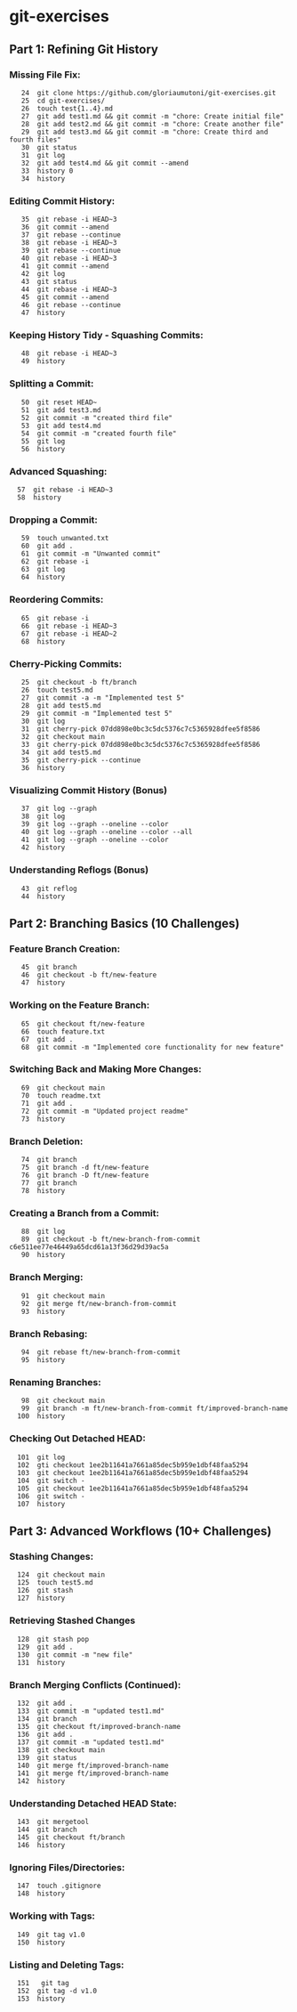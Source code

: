 # git-exercises
## Part 1: Refining Git History 
### Missing File Fix:
```
   24  git clone https://github.com/gloriaumutoni/git-exercises.git
   25  cd git-exercises/
   26  touch test{1..4}.md
   27  git add test1.md && git commit -m "chore: Create initial file"
   28  git add test2.md && git commit -m "chore: Create another file"
   29  git add test3.md && git commit -m "chore: Create third and fourth files"
   30  git status
   31  git log
   32  git add test4.md && git commit --amend
   33  history 0
   34  history
```
### Editing Commit History:
```
   35  git rebase -i HEAD~3
   36  git commit --amend
   37  git rebase --continue
   38  git rebase -i HEAD~3
   39  git rebase --continue
   40  git rebase -i HEAD~3
   41  git commit --amend
   42  git log
   43  git status
   44  git rebase -i HEAD~3
   45  git commit --amend
   46  git rebase --continue
   47  history
```
### Keeping History Tidy - Squashing Commits:
```
   48  git rebase -i HEAD~3
   49  history
```
### Splitting a Commit:
```
   50  git reset HEAD~
   51  git add test3.md
   52  git commit -m "created third file"
   53  git add test4.md
   54  git commit -m "created fourth file"
   55  git log
   56  history
```
### Advanced Squashing:
```
  57  git rebase -i HEAD~3
  58  history
```
### Dropping a Commit:
```
   59  touch unwanted.txt
   60  git add .
   61  git commit -m "Unwanted commit"
   62  git rebase -i
   63  git log
   64  history
```
### Reordering Commits:
```
   65  git rebase -i
   66  git rebase -i HEAD~3
   67  git rebase -i HEAD~2
   68  history
```
### Cherry-Picking Commits:
```
   25  git checkout -b ft/branch
   26  touch test5.md
   27  git commit -a -m "Implemented test 5"
   28  git add test5.md
   29  git commit -m "Implemented test 5"
   30  git log
   31  git cherry-pick 07dd898e0bc3c5dc5376c7c5365928dfee5f8586
   32  git checkout main
   33  git cherry-pick 07dd898e0bc3c5dc5376c7c5365928dfee5f8586
   34  git add test5.md
   35  git cherry-pick --continue
   36  history
```
### Visualizing Commit History (Bonus)
```
   37  git log --graph
   38  git log
   39  git log --graph --oneline --color
   40  git log --graph --oneline --color --all
   41  git log --graph --oneline --color
   42  history
```
### Understanding Reflogs (Bonus)
```
   43  git reflog
   44  history
```
## Part 2: Branching Basics (10 Challenges)
### Feature Branch Creation:
```
   45  git branch
   46  git checkout -b ft/new-feature
   47  history
```
### Working on the Feature Branch:
```
   65  git checkout ft/new-feature
   66  touch feature.txt
   67  git add .
   68  git commit -m "Implemented core functionality for new feature"
```
### Switching Back and Making More Changes:
```
   69  git checkout main
   70  touch readme.txt
   71  git add .
   72  git commit -m "Updated project readme"
   73  history
```
### Branch Deletion:
```
   74  git branch
   75  git branch -d ft/new-feature
   76  git branch -D ft/new-feature
   77  git branch
   78  history
```
### Creating a Branch from a Commit:
```
   88  git log
   89  git checkout -b ft/new-branch-from-commit c6e511ee77e46449a65dcd61a13f36d29d39ac5a
   90  history
```
### Branch Merging:
```
   91  git checkout main
   92  git merge ft/new-branch-from-commit
   93  history
```
### Branch Rebasing:
```
   94  git rebase ft/new-branch-from-commit
   95  history
```
### Renaming Branches:
```
   98  git checkout main
   99  git branch -m ft/new-branch-from-commit ft/improved-branch-name
  100  history
```
### Checking Out Detached HEAD:
```
  101  git log
  102  gti checkout 1ee2b11641a7661a85dec5b959e1dbf48faa5294
  103  git checkout 1ee2b11641a7661a85dec5b959e1dbf48faa5294
  104  git switch -
  105  git checkout 1ee2b11641a7661a85dec5b959e1dbf48faa5294
  106  git switch -
  107  history
```
## Part 3: Advanced Workflows (10+ Challenges)
### Stashing Changes:
```
  124  git checkout main
  125  touch test5.md
  126  git stash
  127  history
```
### Retrieving Stashed Changes 
```
  128  git stash pop
  129  git add .
  130  git commit -m "new file"
  131  history
```
### Branch Merging Conflicts (Continued):
```
  132  git add .
  133  git commit -m "updated test1.md"
  134  git branch
  135  git checkout ft/improved-branch-name
  136  git add .
  137  git commit -m "updated test1.md"
  138  git checkout main
  139  git status
  140  git merge ft/improved-branch-name
  141  git merge ft/improved-branch-name
  142  history
```
### Understanding Detached HEAD State:
```
  143  git mergetool
  144  git branch
  145  git checkout ft/branch
  146  history
```
### Ignoring Files/Directories:
```
  147  touch .gitignore
  148  history
```
### Working with Tags:
```
  149  git tag v1.0
  150  history
```
### Listing and Deleting Tags:
```
  151   git tag
  152  git tag -d v1.0
  153  history
```
